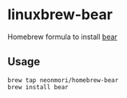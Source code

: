 # linuxbrew-bear
Homebrew formula to install [bear](https://github.com/rizsotto/Bear)

## Usage

```
brew tap neonmori/homebrew-bear
brew install bear
```
